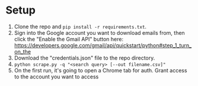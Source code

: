 # Setup

1. Clone the repo and `pip install -r requirements.txt`.
1. Sign into the Google account you want to download emails from, then click the "Enable the Gmail API" button here: https://developers.google.com/gmail/api/quickstart/python#step_1_turn_on_the
1. Download the "credentials.json" file to the repo directory.
1. `python scrape.py -q "<search query> [--out filename.csv]"`
  1. On the first run, it's going to open a Chrome tab for auth. Grant access to the account you want to access
